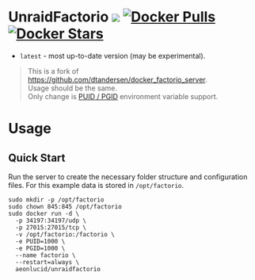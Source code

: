 # UnraidFactorio [![](https://images.microbadger.com/badges/image/aeonlucid/unraidfactorio.svg)](https://microbadger.com/images/aeonlucid/unraidfactorio) [![Docker Pulls](https://img.shields.io/docker/pulls/aeonlucid/unraidfactorio.svg)](https://hub.docker.com/r/aeonlucid/unraidfactorio/) [![Docker Stars](https://img.shields.io/docker/stars/aeonlucid/unraidfactorio.svg)](https://hub.docker.com/r/aeonlucid/unraidfactorio/)

* `latest` - most up-to-date version (may be experimental).

> This is a fork of https://github.com/dtandersen/docker_factorio_server.  
> Usage should be the same.  
> Only change is [PUID / PGID](https://www.linuxserver.io/docs/puid-pgid/) environment variable support.

# Usage

## Quick Start

Run the server to create the necessary folder structure and configuration files. For this example data is stored in `/opt/factorio`.

```
sudo mkdir -p /opt/factorio
sudo chown 845:845 /opt/factorio
sudo docker run -d \
  -p 34197:34197/udp \
  -p 27015:27015/tcp \
  -v /opt/factorio:/factorio \
  -e PUID=1000 \
  -e PGID=1000 \
  --name factorio \
  --restart=always \
  aeonlucid/unraidfactorio
```
